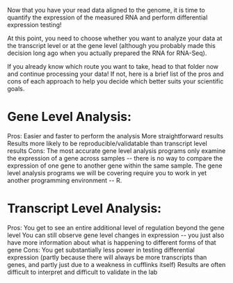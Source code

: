 Now that you have your read data aligned to the genome, it is time to quantify the expression of the measured RNA and perform differential expression testing! 

At this point, you need to choose whether you want to analyze your data at the transcript level or at the gene level (although you probably made this decision long ago when you actually prepared the RNA for RNA-Seq). 

If you already know which route you want to take, head to that folder now and continue processing your data! If not, here is a brief list of the pros and cons of each approach to help you decide which better suits your scientific goals. 

# Gene Level Analysis:
Pros:
	Easier and faster to perform the analysis
  More straightforward results
  Results more likely to be reproducible/validatable than transcript level results
Cons:
  The most accurate gene level analysis programs only examine the expression of a gene across samples -- there is no way to compare the expression of one gene to another gene within the same sample.
  The gene level analysis programs we will be covering require you to work in yet another programming environment -- R. 

# Transcript Level Analysis: 
Pros:
  You get to see an entire additional level of regulation beyond the gene level
  You can still observe gene level changes in expression -- you just also have more information about what is happening to different forms of that gene
Cons:
  You get substantially less power in testing differential expression (partly because there will always be more transcripts than genes, and partly just due to a weakness in cufflinks itself) 
  Results are often difficult to interpret and difficult to validate in the lab
  
